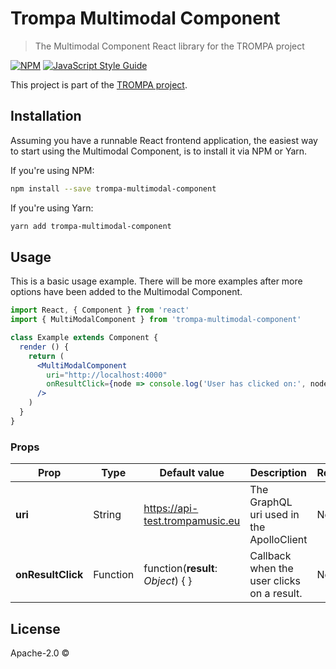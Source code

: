 # Trompa Multimodal Component

> The Multimodal Component React library for the TROMPA project

[![NPM](https://img.shields.io/npm/v/trompa-multimodal-component.svg)](https://www.npmjs.com/package/trompa-multimodal-component) [![JavaScript Style Guide](https://img.shields.io/badge/code_style-standard-brightgreen.svg)](https://standardjs.com)

This project is part of the [TROMPA project](https://trompamusic.eu).

## Installation

Assuming you have a runnable React frontend application, the easiest way to start using the Multimodal Component, is to install it via NPM or Yarn.

If you're using NPM:

```bash
npm install --save trompa-multimodal-component
```

If you're using Yarn:

```bash
yarn add trompa-multimodal-component
```

## Usage

This is a basic usage example. There will be more examples after more options have been added to the Multimodal Component. 

```jsx
import React, { Component } from 'react'
import { MultiModalComponent } from 'trompa-multimodal-component'

class Example extends Component {
  render () {
    return (
      <MultiModalComponent
        uri="http://localhost:4000"
        onResultClick={node => console.log('User has clicked on:', node)}
      />
    )
  }
}
```

### Props

| Prop | Type | Default value | Description | Required |
|------|------|---------------|-------------|----------|
| **uri** | String | https://api-test.trompamusic.eu  | The GraphQL uri used in the ApolloClient | No |
| **onResultClick** | Function | function(**result**: *Object*) { }  | Callback when the user clicks on a result. | No |

## License

Apache-2.0 ©

